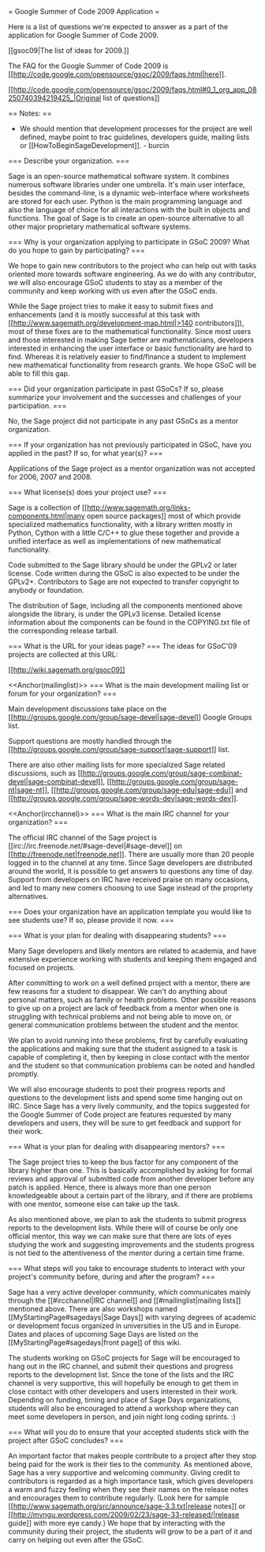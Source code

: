 = Google Summer of Code 2009 Application =

Here is a list of questions we're expected to answer as a part of the application for Google Summer of Code 2009.

[[gsoc09|The list of ideas for 2009.]]

The FAQ for the Google Summer of Code 2009 is [[http://code.google.com/opensource/gsoc/2009/faqs.html|here]].

[[http://code.google.com/opensource/gsoc/2009/faqs.html#0_1_org_app_08250740394219425_|Original list of questions]] 

== Notes: ==
 * We should mention that development processes for the project are well defined, maybe point to trac guidelines, developers guide, mailing lists or [[HowToBeginSageDevelopment]]. - burcin

=== Describe your organization. ===

Sage is an open-source mathematical software system. It combines numerous software libraries under one umbrella. It's main user interface, besides the command-line, is a dynamic web-interface where worksheets are stored for each user. Python is the main programming language and also the language of choice for all interactions with the built in objects and functions. The goal of Sage is to create an open-source alternative to all other major proprietary mathematical software systems. 

=== Why is your organization applying to participate in GSoC 2009? What do you hope to gain by participating? ===

We hope to gain new contributors to the project who can help out with tasks oriented more towards software engineering. As we do with any contributor, we will also encourage GSoC students to stay as a member of the community and keep working with us even after the GSoC ends.

While the Sage project tries to make it easy to submit fixes and enhancements (and it is mostly successful at this task with [[http://www.sagemath.org/development-map.html|>140 contributors]]), most of these fixes are to the mathematical functionality. Since most users and those interested in making Sage better are mathematicians, developers interested in enhancing the user interface or basic functionality are hard to find. Whereas it is relatively easier to find/finance a student to implement new mathematical functionality from research grants. We hope GSoC will be able to fill this gap.


=== Did your organization participate in past GSoCs? If so, please summarize your involvement and the successes and challenges of your participation. ===

No, the Sage project did not participate in any past GSoCs as a mentor organization.

=== If your organization has not previously participated in GSoC, have you applied in the past? If so, for what year(s)? ===

Applications of the Sage project as a mentor organization was not accepted for 2006, 2007 and 2008.

=== What license(s) does your project use? ===

Sage is a collection of [[http://www.sagemath.org/links-components.html|many open source packages]] most of which provide specialized mathematics functionality, with a library written mostly in Python, Cython with a little C/C++ to glue these together and provide a unified interface as well as implementations of new mathematical functionality. 

Code submitted to the Sage library should be under the GPLv2 or later license. Code written during the GSoC is also expected to be under the GPLv2+. Contributors to Sage are not expected to transfer copyright to anybody or foundation.

The distribution of Sage, including all the components mentioned above alongside the library, is under the GPLv3 license. Detailed license information about the components can be found in the COPYING.txt file of the corresponding release tarball.


=== What is the URL for your ideas page? ===
The ideas for GSoC'09 projects are collected at this URL:

[[http://wiki.sagemath.org/gsoc09]]


<<Anchor(mailinglist)>>
=== What is the main development mailing list or forum for your organization? ===

Main development discussions take place on the [[http://groups.google.com/group/sage-devel|sage-devel]] Google Groups list.

Support questions are mostly handled through the [[http://groups.google.com/group/sage-support|sage-support]] list.

There are also other mailing lists for more specialized Sage related discussions, such as [[http://groups.google.com/group/sage-combinat-devel|sage-combinat-devel]], [[http://groups.google.com/group/sage-nt|sage-nt]], [[http://groups.google.com/group/sage-edu|sage-edu]] and [[http://groups.google.com/group/sage-words-dev|sage-words-dev]].

<<Anchor(ircchannel)>>
=== What is the main IRC channel for your organization? ===


The official IRC channel of the Sage project is [[irc://irc.freenode.net/#sage-devel|#sage-devel]] on [[http://freenode.net|freenode.net]]. There are usually more than 20 people logged in to the channel at any time. Since Sage developers are distributed around the world, it is possible to get answers to questions any time of day. Support from developers on IRC have received praise on many occasions, and led to many new comers choosing to use Sage instead of the propriety alternatives.

=== Does your organization have an application template you would like to see students use? If so, please provide it now. ===

=== What is your plan for dealing with disappearing students? ===

Many Sage developers and likely mentors are related to academia, and have extensive experience working with students and keeping them engaged and focused on projects.

After committing to work on a well defined project with a mentor, there are few reasons for a student to disappear. We can't do anything about personal matters, such as family or health problems. Other possible reasons to give up on a project are lack of feedback from a mentor when one is struggling with technical problems and not being able to move on, or general communication problems between the student and the mentor.

We plan to avoid running into these problems, first by carefully evaluating the applications and making sure that the student assigned to a task is capable of completing it, then by keeping in close contact with the mentor and the student so that communication problems can be noted and handled promptly. 

We will also encourage students to post their progress reports and questions to the development lists and spend some time hanging out on IRC. Since Sage has a very lively community, and the topics suggested for the Google Summer of Code project are features requested by many developers and users, they will be sure to get feedback and support for their work.

=== What is your plan for dealing with disappearing mentors? ===

The Sage project tries to keep the bus factor for any component of the library higher than one. This is basically accomplished by asking for formal reviews and approval of submitted code from another developer before any patch is applied. Hence, there is always more than one person knowledgeable about a certain part of the library, and if there are problems with one mentor, someone else can take up the task.

As also mentioned above, we plan to ask the students to submit progress reports to the development lists. While there will of course be only one official mentor, this way we can make sure that there are lots of eyes studying the work and suggesting improvements and the students progress is not tied to the attentiveness of the mentor during a certain time frame.

=== What steps will you take to encourage students to interact with your project's community before, during and after the program? ===

Sage has a very active developer community, which communicates mainly through the [[#ircchannel|IRC channel]] and [[#mailinglist|mailing lists]] mentioned above. There are also workshops named [[MyStartingPage#sagedays|Sage Days]] with varying degrees of academic or development focus organized in universities in the US and in Europe. Dates and places of upcoming Sage Days are listed on the [[MyStartingPage#sagedays|front page]] of this wiki.

The students working on GSoC projects for Sage will be encouraged to hang out in the IRC channel, and submit their questions and progress reports to the development list. Since the tone of the lists and the IRC channel is very supportive, this will hopefully be enough to get them in close contact with other developers and users interested in their work. Depending on funding, timing and place of Sage Days organizations, students will also be encouraged to attend a workshop where they can meet some developers in person, and join night long coding sprints. :)

=== What will you do to ensure that your accepted students stick with the project after GSoC concludes? ===

An important factor that makes people contribute to a project after they stop being paid for the work is their ties to the community. As mentioned above, Sage has a very supportive and welcoming community. Giving credit to contributors is regarded as a high importance task, which gives developers a warm and fuzzy feeling when they see their names on the release notes and encourages them to contribute regularly. (Look here for sample [[http://www.sagemath.org/src/announce/sage-3.3.txt|release notes]] or [[http://mvngu.wordpress.com/2009/02/23/sage-33-released/|release guide]] with more eye candy.) We hope that by interacting with the community during their project, the students will grow to be a part of it and carry on helping out even after the GSoC.
